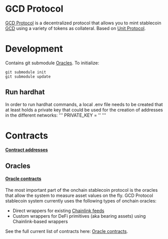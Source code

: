# GCD Protocol

[GCD Protocol](https://gton.capital/) is a decentralized protocol that allows you to mint stablecoin [GCD](contracts/GCD.sol) using a variety of tokens as collateral. Based on [Unit Protocol](https://docs.unit.xyz/).

# Development

Contains git submodule [Oracles](https://github.com/GTON-capital/gcd-oracles). To initialize:

```shell
git submodule init
git submodule update
```

## Run hardhat
In order to run hardhat commands, a local .env file needs to be created that at least holds a private key that could be used for the creation of addresses in the different networks:
'''
PRIVATE_KEY = '<put your pricate key here>'
'''

# Contracts

#### [Contract addresses](CONTRACTS.md)

## Oracles

#### [Oracle contracts](CONTRACTS.md#Oracles)

The most important part of the onchain stablecoin protocol is the oracles that allow the system to measure asset values on the fly. GCD Protocol stablecoin system currently uses the following types of onchain oracles:

- Direct wrappers for existing [Chainlink feeds](https://data.chain.link/)
- Custom wrappers for DeFi primitives (aka bearing assets) using Chainlink-based wrappers

See the full current list of contracts here: [Oracle contracts](CONTRACTS.md#Oracles).
